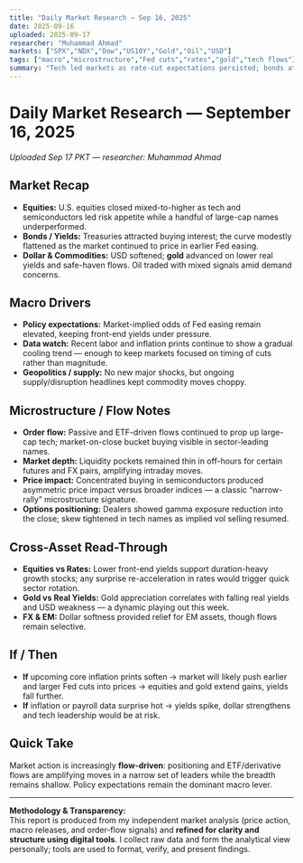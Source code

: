 ```yaml
---
title: "Daily Market Research — Sep 16, 2025"
date: 2025-09-16
uploaded: 2025-09-17
researcher: "Muhammad Ahmad"
markets: ["SPX","NDX","Dow","US10Y","Gold","Oil","USD"]
tags: ["macro","microstructure","Fed cuts","rates","gold","tech flows"]
summary: "Tech led markets as rate-cut expectations persisted; bonds attracted defensive flows; gold benefited from softer yields and USD weakness. Microstructure shows flow-driven tech strength and localized supply pressure in select large caps."
---
```

# Daily Market Research — September 16, 2025  
*Uploaded Sep 17 PKT — researcher: Muhammad Ahmad*

## Market Recap
- **Equities:** U.S. equities closed mixed-to-higher as tech and semiconductors led risk appetite while a handful of large-cap names underperformed.  
- **Bonds / Yields:** Treasuries attracted buying interest; the curve modestly flattened as the market continued to price in earlier Fed easing.  
- **Dollar & Commodities:** USD softened; **gold** advanced on lower real yields and safe-haven flows. Oil traded with mixed signals amid demand concerns.

## Macro Drivers
- **Policy expectations:** Market-implied odds of Fed easing remain elevated, keeping front-end yields under pressure.  
- **Data watch:** Recent labor and inflation prints continue to show a gradual cooling trend — enough to keep markets focused on timing of cuts rather than magnitude.  
- **Geopolitics / supply:** No new major shocks, but ongoing supply/disruption headlines kept commodity moves choppy.

## Microstructure / Flow Notes
- **Order flow:** Passive and ETF-driven flows continued to prop up large-cap tech; market-on-close bucket buying visible in sector-leading names.  
- **Market depth:** Liquidity pockets remained thin in off-hours for certain futures and FX pairs, amplifying intraday moves.  
- **Price impact:** Concentrated buying in semiconductors produced asymmetric price impact versus broader indices — a classic “narrow-rally” microstructure signature.  
- **Options positioning:** Dealers showed gamma exposure reduction into the close; skew tightened in tech names as implied vol selling resumed.

## Cross-Asset Read-Through
- **Equities vs Rates:** Lower front-end yields support duration-heavy growth stocks; any surprise re-acceleration in rates would trigger quick sector rotation.  
- **Gold vs Real Yields:** Gold appreciation correlates with falling real yields and USD weakness — a dynamic playing out this week.  
- **FX & EM:** Dollar softness provided relief for EM assets, though flows remain selective.

## If / Then
- **If** upcoming core inflation prints soften → market will likely push earlier and larger Fed cuts into prices → equities and gold extend gains, yields fall further.  
- **If** inflation or payroll data surprise hot → yields spike, dollar strengthens and tech leadership would be at risk.

## Quick Take
Market action is increasingly **flow-driven**: positioning and ETF/derivative flows are amplifying moves in a narrow set of leaders while the breadth remains shallow. Policy expectations remain the dominant macro lever.

---

**Methodology & Transparency:**  
This report is produced from my independent market analysis (price action, macro releases, and order-flow signals) and **refined for clarity and structure using digital tools**. I collect raw data and form the analytical view personally; tools are used to format, verify, and present findings. 
